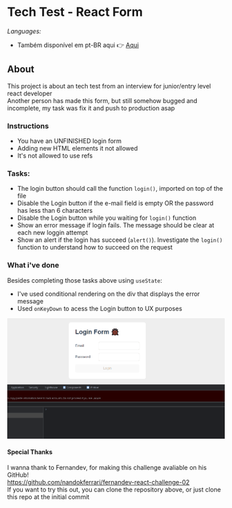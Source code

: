 # Tech Test - React Form

_Languages:_ 
<br>
- Também disponível em pt-BR aqui 👉 [Aqui](https://github.com/paulomonezi/react-tech-test/blob/main/README.ptBR.md)

## About
This project is about an tech test from an interview for junior/entry level react developer<br>
Another person has made this form, but still somehow bugged and incomplete, my task was fix it and push to production asap<br>


### Instructions

* You have an UNFINISHED login form
* Adding new HTML elements it not allowed
* It's not allowed to use refs<br>

### Tasks:

* The login button should call the function `login()`, imported on top of the file
* Disable the Login button if the e-mail field is empty OR the password has less than 6 characters
* Disable the Login button while you waiting for `login()` function
* Show an error message if login fails. The message should be clear at each new loggin attempt 
* Show an alert if the login has succeed (`alert()`). Investigate the `login()` function to understand how to succeed on the request<br>

### What i've done
Besides completing those tasks above using `useState`:
* I've used conditional rendering on the div that displays the error message
* Used `onKeyDown` to acess the Login button to UX purposes<br>

<img src="./src/gifs/readme.gif" alt="gif showing the form">

#### Special Thanks
I wanna thank to Fernandev, for making this challenge avaliable on his GitHub!<br>
https://github.com/nandokferrari/fernandev-react-challenge-02<br>
If you want to try this out, you can clone the repository above, or just clone this repo at the initial commit